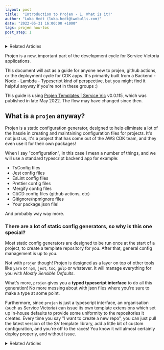 ```yaml
---
layout: post
title:  "Introduction to Projen - 1. What is it?"
author: "Luka Hedt (luka.hedt@twobulls.com)"
date: "2022-05-31 16:00:00 +1000"
tags: projen how-tos
post_step: 1
---
```


<details>
<summary>Related Articles</summary>
<p>This article is based on a document found <a href="https://servicevic.atlassian.net/wiki/spaces/MAE/pages/4798906586/Introduction+to+Projen">here</a></p>
<ul>
{% for projen_doc in site.projen %}
<li><a href="{{ site.baseurl }}{{ projen_doc.url }}">{{ projen_doc.title }}</a></li>
{% endfor %}
</ul>
</details>

Projen is a new, important part of the development cycle for Service Victoria applications.

This document will act as a guide for anyone new to projen, github actions, or the deployment cycle for CDK apps.
It's primarily built from a Backend - Node - Lambda - Typescript kind of perspective, but you might find it helpful anyway if you're not in these groups :)

This guide is using [Projen Templates | Service Vic](https://github.com/service-victoria/projen-templates) v0.0.115, which was published in late May 2022. The flow may have changed since then.

## What is a `projen` anyway?

Projen is a static configuration generator, designed to help eliminate a lot of the hassle in creating and maintaining configuration files for projects. It's not just us, it's a project that has come out of the AWS CDK team, and they even use it for their own packages!

When I say "configuration", in this case I mean a number of things, and we will use a standard typescript backend app for example:

- TsConfig files
- Jest config files
- EsLint config files
- Prettier config files
- Mergify config files
- CI/CD config files (github actions, etc)
- Gitignore/npmignore files
- Your package.json file!

And probably way way more.

### There are a lot of static config generators, so why is this one special?

Most static config generators are designed to be run once at the start of a project, to create a template repository for you. After that, general config management is up to you.

Not with `projen` though! Projen is designed as a layer on top of other tools like `yarn` or `npm`, `jest`, `tsc`, `gulp` or whatever. It will manage everything for you with *Mostly Sensible Defaults*.

What's more, `projen` gives you a **typed typescript interface** to do all this generation! No more messing about with json files where you're sure to make a type at some point.

Furthermore, since `projen` is just a typescript interface, an organisation (such as Service Victoria) can issue its own template extensions which set up in-house defaults to provide some uniformity to the repositories it creates. Every time you say "I want to create a new repo", you can just pull the latest version of the SV template library, add a little bit of custom configuration, and you're off to the races! You know it will almost certainly deploy properly, and without issue.

<details>
<summary>Related Articles</summary>
<ul>
{% for projen_doc in site.projen %}
<li><a href="{{ site.baseurl }}{{ projen_doc.url }}">{{ projen_doc.title }}</a></li>
{% endfor %}
</ul>
</details>
